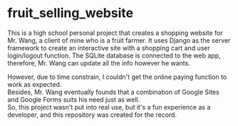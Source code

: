 # fruit_selling_website

This is a high school personal project that creates a shopping website for Mr. Wang, a client of mine who is a fruit farmer.
It uses Django as the server framework to create an interactive site with a shopping cart and user login/logout function.
The SQLite database is connected to the web app, therefore, Mr. Wang can update all the info however he wants.
<br>

However, due to time constrain, I couldn't get the online paying function to work as expected. <br>
Besides, Mr. Wang eventually founds that a combination of Google Sites and Google Forms suits his need just as well.<br>
So, this project wasn't put into real use, but it's a fun experience as a developer, and this repository was created for the record.
<br>
